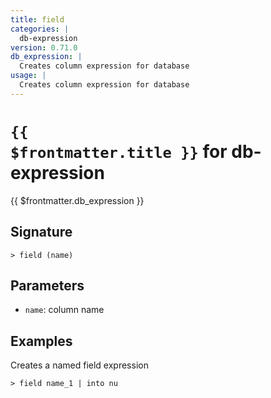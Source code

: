 ```yaml
---
title: field
categories: |
  db-expression
version: 0.71.0
db_expression: |
  Creates column expression for database
usage: |
  Creates column expression for database
---
```


# <code>{{ $frontmatter.title }}</code> for db-expression

<div class='command-title'>{{ $frontmatter.db_expression }}</div>

## Signature

```> field (name)```

## Parameters

 -  `name`: column name

## Examples

Creates a named field expression
```shell
> field name_1 | into nu
```
